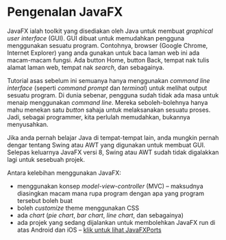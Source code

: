 # Pengenalan JavaFX

JavaFX ialah toolkit yang disediakan oleh Java untuk membuat
_graphical user interface_ (GUI). GUI dibuat untuk memudahkan pengguna
menggunakan sesuatu program. Contohnya, browser (Google Chrome,
Internet Explorer) yang anda gunakan untuk baca laman web ini ada
macam-macam fungsi. Ada button Home, button Back, tempat nak tulis
alamat laman web, tempat nak _search_, dan sebagainya.

Tutorial asas sebelum ini semuanya hanya menggunakan _command line
interface_ (seperti _command prompt_ dan _terminal_) untuk melihat
output sesuatu program. Di dunia sebenar, pengguna sudah tidak ada masa
untuk menaip menggunakan _command line_. Mereka seboleh-bolehnya hanya
mahu menekan satu _button_ sahaja untuk melaksanakan sesuatu proses.
Jadi, sebagai programmer, kita perlulah memudahkan, bukannya
menyusahkan.

Jika anda pernah belajar Java di tempat-tempat lain, anda mungkin pernah
dengar tentang Swing atau AWT yang digunakan untuk membuat GUI. Selepas
keluarnya JavaFX versi 8, Swing atau AWT sudah tidak digalakkan lagi
untuk sesebuah projek.

Antara kelebihan menggunakan JavaFX:

-   menggunakan konsep _model-view-controller_ (MVC) – maksudnya
diasingkan macam mana rupa program dengan apa yang program tersebut
boleh buat
-   boleh _customize_ theme menggunakan CSS
-   ada _chart_ (_pie chart_, _bar chart_, _line chart_, dan sebagainya)
-   ada projek yang sedang dijalankan untuk membolehkan JavaFX run di
atas Android dan iOS – [klik untuk lihat JavaFXPorts](http://gluonhq.com/products/mobile/javafxports)
